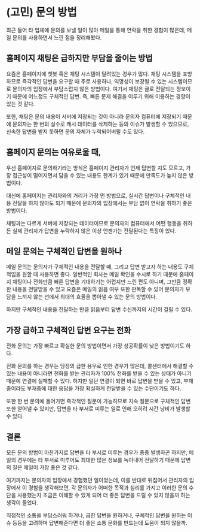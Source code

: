 # (고민) 문의 방법

최근 들어 타 업체에 문의를 보낼 일이 많아 메일을 통해 연락을 취한 경험이 많은데, 메일 문의를 사용하면서 느낀 점을 정리해봤다.

## 홈페이지 채팅은 급하지만 부담을 줄이는 방법

요즘은 홈페이지에 챗봇 혹은 채팅 시스템이 달려있는 경우가 많다. 채팅 시스템을 표방하므로 즉각적인 답변을 요구할 때 주로 사용하나, 익명성이 보장될 수 있는 시스템이므로 문의자의 입장에서 부담스럽지 않은 방법이다. 여기서 채팅은 글로 전달되는 정보이기 때문에 어느정도 구체적인 답변. 즉, 빠른 문제 해결을 이루기 위해 이용하는 경향이 있는 것 같다.

또한, 채팅은 문의 내용이 서버에 저장되는 것이 아니라 문의자 컴퓨터에 저장되기 때문에 문의자는 한 번의 실수로 캐시 데이터를 삭제하는 등의 이슈가 발생할 수 있으므로, 신속한 답변을 받지 못하면 문의 자체가 누락되어버릴 수도 있다.

## 홈페이지 문의는 여유로울 때,

우선 홈페이지로 문의하기라는 방식은 홈페이지 관리자가 언제 답변할 지도 모르고, 가장 접근성이 떨어지면서 담을 수 있는 내용도 한계가 있기 때문에 만족도가 높지 않은 방법이다.

대신에 홈페이지는 관리자와의 거리가 가장 먼 방법으로, 실시간 답변이나 구체적인 내용 전달을 하지 않아도 되기 때문에 문의자의 입장에서는 부담 없이 연락을 취하기 좋은 방법이다.

채팅과는 다르게 서버에 저장되는 데이터이므로 문의자의 컴퓨터에서 어떤 행동을 취하든 실제 관리자가 답변을 누락하지 않은 이상 언젠가는 전달된다는 특징이 있다.

## 메일 문의는 구체적인 답변을 원하나

메일 문의는 문의자가 구체적인 내용을 전달할 때, 그리고 답변 받고자 하는 내용도 구체적임을 원할 때 사용하면 좋다. 일반적인 회사는 메일 확인을 수시로 하기 때문에 홈페이지 채팅이나 전화만큼 빠른 답변을 기대하기는 어렵지만 느린 편도 아니며, 그만큼 정확한 내용을 전달받을 수 있고 요즘은 메일의 읽음 여부 또한 판독할 수 있어 문의자가 부담을 느끼지 않는 선에서 최대의 효율을 뽑아낼 수 있는 문의 방법이다.

하지만 구체적인 내용을 전달하는 만큼 읽음부터 답변 수신까지의 시간이 걸릴 수 있다.

## 가장 급하고 구체적인 답변 요구는 전화

전화 문의는 가장 빠르고 확실한 문의 방법이면서 가장 성공확률이 낮은 방법이기도 하다.

전화 문의를 하는 경우는 당장의 급한 용무로 인한 경우가 많은데, 콜센터에서 해결할 수 있는 내용이 아니라면 전화를 받는 관리자가 100% 전화를 받을 수 있는 상태가 아니기 때문에 연결에 실패할 수 있다. 하지만 일단 연결이 되면 바로 답변을 받을 수 있고, 부재중이라도 부재중에 대한 응답을 가장 확실하게 전달받을 수 있는 수단이기도 하다.

또한 한 번 문의에 들어가면 즉각적인 질문이 가능하므로 지속 질문으로 구체적인 답변 또한 얻어낼 수 있지만, 답변을 타 부서로 미루는 일로 인해 오히려 시간 낭비가 발생할 수 있다.

## 결론

모든 문의 방법이 마찬가지로 답변을 타 부서로 미루는 경우가 종종 발생하곤 하지만, 메일의 경우에는 타 부서로 미루어도 최대한 많은 정보를 녹아내어 전달하기 때문에 답변의 질은 메일이 가장 좋은 것 같다.

여기까지는 문의자의 입장에서 경험했던 일이었는데, 이를 반대로 뒤집어서 관리자의 입장에서 이 경험을 생각해보면, 각 문의자가 어떠한 목적과 심리를 가지고 이러한 문의 수단을 사용했는지 조금은 이해할 수 있게 되어 더 좋은 답변을 드릴 수 있지 않을까 하는 생각이 들었다.

직접적인 소통을 부담스러워 하거나, 급한 답변을 원하거나, 구체적인 답변을 원하는 이슈 등등을 고려하며 답변해준다면 더 좋은 소통 문화를 만드는데 도움이 되지 않을까.
